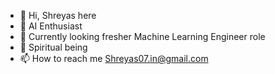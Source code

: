 - 👋 Hi, Shreyas here
- 👀 AI Enthusiast
- 🌱 Currently looking fresher Machine Learning Engineer role 
- 💞️ Spiritual being 
- 📫 How to reach me Shreyas07.in@gmail.com 

<!---
ShreyasS07/ShreyasS07 is a ✨ special ✨ repository because its `README.md` (this file) appears on your GitHub profile.
You can click the Preview link to take a look at your changes.
--->
